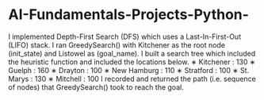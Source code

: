 # AI-Fundamentals-Projects-Python- 
I implemented Depth-First Search (DFS) which uses a Last-In-First-Out (LIFO) stack.
I ran GreedySearch() with Kitchener as the root node (init_state) and Listowel as (goal_name).
I built a search tree which included the heuristic function and included the locations below.
∗ Kitchener : 130
∗ Guelph : 160
∗ Drayton : 100
∗ New Hamburg : 110
∗ Stratford : 100
∗ St. Marys : 130
∗ Mitchell : 100
I recorded and returned the path (i.e. sequence of nodes) that GreedySearch() took to reach the
goal.
